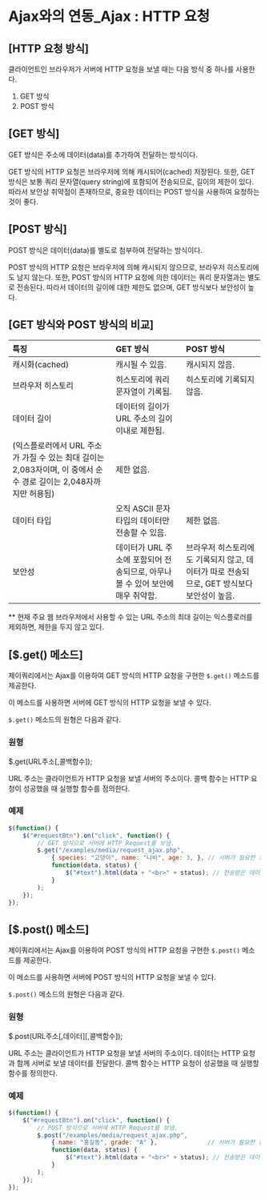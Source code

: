 # Ajax와의 연동_Ajax : HTTP 요청

## [HTTP 요청 방식]
  클라이언트인 브라우저가 서버에 HTTP 요청을 보낼 때는 다음 방식 중 하나를 사용한다.

1. GET 방식
2. POST 방식


## [GET 방식]
GET 방식은 주소에 데이터(data)를 추가하여 전달하는 방식이다.

GET 방식의 HTTP 요청은 브라우저에 의해 캐시되어(cached) 저장된다.
또한, GET 방식은 보통 쿼리 문자열(query string)에 포함되어 전송되므로, 길이의 제한이 있다.
따라서 보안상 취약점이 존재하므로, 중요한 데이터는 POST 방식을 사용하여 요청하는 것이 좋다.


## [POST 방식]
POST 방식은 데이터(data)를 별도로 첨부하여 전달하는 방식이다.

POST 방식의 HTTP 요청은 브라우저에 의해 캐시되지 않으므로, 브라우저 히스토리에도 남지 않는다.
또한, POST 방식의 HTTP 요청에 의한 데이터는 쿼리 문자열과는 별도로 전송된다.
따라서 데이터의 길이에 대한 제한도 없으며, GET 방식보다 보안성이 높다.


## [GET 방식와 POST 방식의 비교]
|특징|GET 방식|POST 방식|
|:-----|:-----|:-----|
|캐시화(cached)	| 캐시될 수 있음.| 캐시되지 않음.|
|브라우저 히스토리	| 히스토리에 쿼리 문자열이 기록됨.| 히스토리에 기록되지 않음.|
|데이터 길이	| 데이터의 길이가 URL 주소의 길이 이내로 제한됨.
(익스플로러에서 URL 주소가 가질 수 있는 최대 길이는 2,083자이며, 이 중에서 순수 경로 길이는 2,048자까지만 허용됨)| 제한 없음.|
|데이터 타입	| 오직 ASCII 문자 타입의 데이터만 전송할 수 있음.| 제한 없음.|
|보안성	| 데이터가 URL 주소에 포함되어 전송되므로, 아무나 볼 수 있어 보안에 매우 취약함.| 브라우저 히스토리에도 기록되지 않고, 데이터가 따로 전송되므로, GET 방식보다 보안성이 높음.|

** 현재 주요 웹 브라우저에서 사용할 수 있는 URL 주소의 최대 길이는 익스플로러를 제외하면, 제한을 두지 않고 있다.


## [$.get() 메소드]
  제이쿼리에서는 Ajax를 이용하여 GET 방식의 HTTP 요청을 구현한 `$.get()` 메소드를 제공한다.

이 메소드를 사용하면 서버에 GET 방식의 HTTP 요청을 보낼 수 있다.

`$.get()` 메소드의 원형은 다음과 같다.

### 원형
$.get(URL주소[,콜백함수]);

URL 주소는 클라이언트가 HTTP 요청을 보낼 서버의 주소이다.
콜백 함수는 HTTP 요청이 성공했을 때 실행할 함수를 정의한다.

### 예제
~~~javascript
$(function() {
    $("#requestBtn").on("click", function() {
        // GET 방식으로 서버에 HTTP Request를 보냄.
        $.get("/examples/media/request_ajax.php",
            { species: "고양이", name: "나비", age: 3, }, // 서버가 필요한 정보를 같이 보냄.
            function(data, status) {
                $("#text").html(data + "<br>" + status); // 전송받은 데이터와 전송 성공 여부를 보여줌.
            }
        );
    });
});
~~~


## [$.post() 메소드]
  제이쿼리에서는 Ajax를 이용하여 POST 방식의 HTTP 요청을 구현한 `$.post()` 메소드를 제공한다.

이 메소드를 사용하면 서버에 POST 방식의 HTTP 요청을 보낼 수 있다.

`$.post()` 메소드의 원형은 다음과 같다.

### 원형
$.post(URL주소[,데이터][,콜백함수]);

URL 주소는 클라이언트가 HTTP 요청을 보낼 서버의 주소이다.
데이터는 HTTP 요청과 함께 서버로 보낼 데이터를 전달한다.
콜백 함수는 HTTP 요청이 성공했을 때 실행할 함수를 정의한다.

### 예제
~~~javascript
$(function() {
    $("#requestBtn").on("click", function() {
        // POST 방식으로 서버에 HTTP Request를 보냄.
        $.post("/examples/media/request_ajax.php",
            { name: "홍길동", grade: "A" },              // 서버가 필요한 정보를 같이 보냄.
            function(data, status) {
                $("#text").html(data + "<br>" + status); // 전송받은 데이터와 전송 성공 여부를 보여줌.
            }
        );
    });
});
~~~
